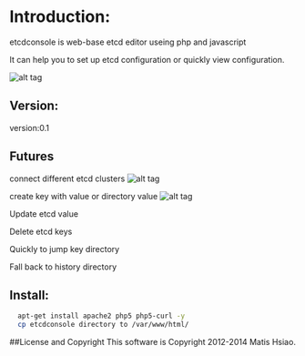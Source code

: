 # Introduction:
  etcdconsole is web-base etcd editor useing php and javascript
  
  It can help you to set up etcd configuration or quickly view configuration.
  
 ![alt tag](https://github.com/matishsiao/etcdconsole/blob/master/images/screenshot_connected.png)
  
## Version:

version:0.1

## Futures

connect different etcd clusters 
![alt tag](https://github.com/matishsiao/etcdconsole/blob/master/images/screenshot_connect.png)

create key with value or directory value
![alt tag](https://github.com/matishsiao/etcdconsole/blob/master/images/screenshot_additem.png)

Update etcd value

Delete etcd keys

Quickly to jump key directory

Fall back to history directory

  
## Install:
```sh
  apt-get install apache2 php5 php5-curl -y
  cp etcdconsole directory to /var/www/html/
```

##License and Copyright
This software is Copyright 2012-2014 Matis Hsiao.
